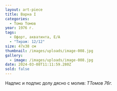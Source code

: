 ```yaml
---
layout: art-piece
title: Варна I
categories:
  - Тома Томов
year: 1976 г.
tags:
  - Офорт, акватинта, Е/А
  - "Тираж: 12/12"
size: 47х38 см
thumbnail: /images/uploads/image-008.jpg
gallery:
  - image: /images/uploads/image-008.jpg
date: 2024-03-08T11:11:59.280Z
sold: false
---
```

Надпис и подпис долу дясно с молив: *ТТомов 76г.*
